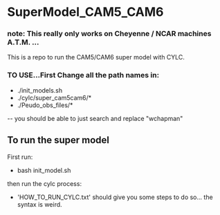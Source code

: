 # SuperModel_CAM5_CAM6

### note: This really only works on Cheyenne / NCAR machines A.T.M. ... 
This is a repo to run the CAM5/CAM6 super model with CYLC. 

### TO USE...First Change all the path names in: 
 - ./init_models.sh
 - ./cylc/super_cam5cam6/*
 - ./Peudo_obs_files/*

-- you should be able to just search and replace "wchapman"


## To run the super model
First run:

- bash init_model.sh

then run the cylc process: 

- 'HOW_TO_RUN_CYLC.txt' should give you some steps to do so... the syntax is weird. 
